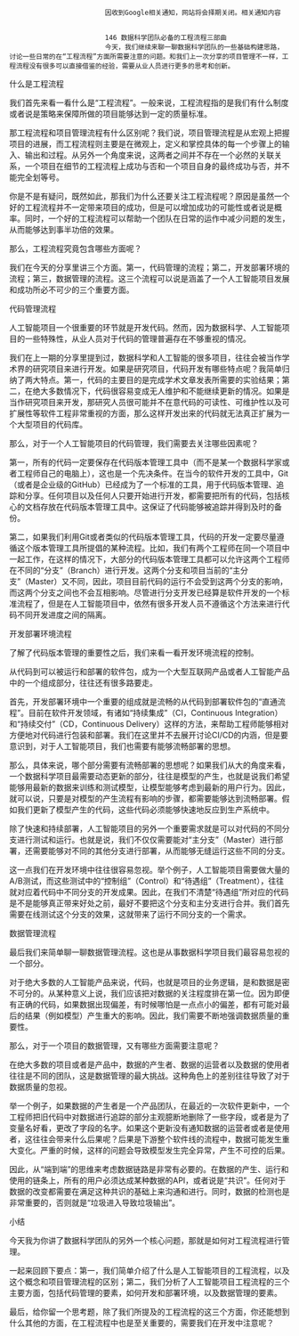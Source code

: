 
                            
                            因收到Google相关通知，网站将会择期关闭。相关通知内容
                            
                            
                            146 数据科学团队必备的工程流程三部曲
                            今天，我们继续来聊一聊数据科学团队的一些基础构建思路，讨论一些日常的在“工程流程”方面所需要注意的问题。和我们上一次分享的项目管理不一样，工程流程没有很多可以直接借鉴的经验，需要从业人员进行更多的思考和创新。

什么是工程流程

我们首先来看一看什么是“工程流程”。一般来说，工程流程指的是我们有什么制度或者说是策略来保障所做的项目能够达到一定的质量标准。

那工程流程和项目管理流程有什么区别呢？我们说，项目管理流程是从宏观上把握项目的进展，而工程流程则主要是在微观上，定义和掌控具体的每一个步骤上的输入、输出和过程。从另外一个角度来说，这两者之间并不存在一个必然的关联关系，一个项目在细节的工程流程上成功与否和一个项目自身的最终成功与否，并不能完全划等号。

你是不是有疑问，既然如此，那我们为什么还要关注工程流程呢？原因是虽然一个好的工程流程并不一定带来项目的成功，但是可以增加成功的可能性或者说是概率。同时，一个好的工程流程可以帮助一个团队在日常的运作中减少问题的发生，从而能够达到事半功倍的效果。

那么，工程流程究竟包含哪些方面呢？

我们在今天的分享里讲三个方面。第一，代码管理的流程；第二，开发部署环境的流程；第三，数据管理的流程。这三个流程可以说是涵盖了一个人工智能项目发展和成功所必不可少的三个重要方面。

代码管理流程

人工智能项目一个很重要的环节就是开发代码。然而，因为数据科学、人工智能项目的一些特殊性，从业人员对于代码的管理普遍存在不够重视的情况。

我们在上一期的分享里提到过，数据科学和人工智能的很多项目，往往会被当作学术界的研究项目来进行开发。如果是研究项目，代码开发有哪些特点呢？我简单归纳了两大特点。第一，代码的主要目的是完成学术文章发表所需要的实验结果；第二，在绝大多数情况下，代码很容易变成无人维护和不能继续更新的情况。如果是当作研究项目来开发，那研究人员很可能并不在意代码的可读性、可维护性以及可扩展性等软件工程非常重视的方面，那么这样开发出来的代码就无法真正扩展为一个大型项目的代码库。

那么，对于一个人工智能项目的代码管理，我们需要去关注哪些因素呢？

第一，所有的代码一定要保存在代码版本管理工具中（而不是某一个数据科学家或者工程师自己的电脑上），这也是一个先决条件。在当今的软件开发的工具中，Git（或者是企业级的GitHub）已经成为了一个标准的工具，用于代码版本管理、追踪和分享。任何项目以及任何人只要开始进行开发，都需要把所有的代码，包括核心的文档存放在代码版本管理工具中。这保证了代码能够被追踪并得到及时的备份。

第二，如果我们利用Git或者类似的代码版本管理工具，代码的开发一定要尽量遵循这个版本管理工具所提倡的某种流程。比如，我们有两个工程师在同一个项目中一起工作，在这样的情况下，大部分的代码版本管理工具都可以允许这两个工程师在不同的“分支”（Branch）进行开发。这两个分支和项目当前的“主分支”（Master）又不同，因此，项目目前代码的运行不会受到这两个分支的影响，而这两个分支之间也不会互相影响。尽管进行分支开发已经算是软件开发的一个标准流程了，但是在人工智能项目中，依然有很多开发人员不遵循这个方法来进行代码不同开发进度之间的隔离。

开发部署环境流程

了解了代码版本管理的重要性之后，我们来看一看开发环境流程的控制。

从代码到可以被运行和部署的软件包，成为一个大型互联网产品或者人工智能产品中的一个组成部分，往往还有很多路要走。

首先，开发部署环境中一个重要的组成就是流畅的从代码到部署软件包的“直通流程”。目前在软件开发领域，有诸如“持续集成”（CI，Continuous Integration）和“持续交付”（CD，Continuous Delivery）这样的方法，来帮助工程师能够相对方便地对代码进行包装和部署。我们在这里并不去展开讨论CI/CD的内涵，但是要意识到，对于人工智能项目，我们也需要有能够流畅部署的思想。

那么，具体来说，哪个部分需要有流畅部署的思想呢？如果我们从大的角度来看，一个数据科学项目最需要动态更新的部分，往往是模型的产生，也就是说我们希望能够用最新的数据来训练和测试模型，让模型能够考虑到最新的用户行为。因此，就可以说，只要是对模型的产生流程有影响的步骤，都需要能够达到流畅部署。假如我们更新了模型产生的代码，这些代码必须能够快速地反应到生产系统中。

除了快速和持续部署，人工智能项目的另外一个重要需求就是可以对代码的不同分支进行测试和运行。也就是说，我们不仅仅需要能对“主分支”（Master）进行部署，还需要能够对不同的其他分支进行部署，从而能够无缝运行这些不同的分支。

这一点我们在开发环境中往往很容易忽视。举个例子，人工智能项目需要做大量的A/B测试，而这些测试中的“控制组”（Control）和“待遇组”（Treatment），往往就对应着代码中不同分支的开发成果。因此，在我们不清楚“待遇组”所对应的代码是不是能够真正带来好处之前，最好不要把这个分支和主分支进行合并。我们首先需要在线测试这个分支的效果，这就带来了运行不同分支的一个需求。

数据管理流程

最后我们来简单聊一聊数据管理流程。这也是从事数据科学项目我们最容易忽视的一个部分。

对于绝大多数的人工智能产品来说，代码，也就是项目的业务逻辑，是和数据是密不可分的。从某种意义上说，我们应该把对数据的关注程度排在第一位。因为即便有正确的代码，如果数据出现偏差，有时候哪怕是一点点小的偏差，都有可能对最后的结果（例如模型）产生重大的影响。因此，我们需要不断地强调数据质量的重要性。

那么，对于一个项目的数据管理，又有哪些方面需要注意呢？

在绝大多数的项目或者是产品中，数据的产生者、数据的运营者以及数据的使用者往往是不同的团队，这是数据管理的最大挑战。这种角色上的差别往往导致了对于数据质量的忽视。

举一个例子，如果数据的产生者是一个产品团队，在最近的一次软件更新中，一个工程师把旧代码中对数据进行追踪的部分主观臆断地删除了一些字段，或者是为了变量名好看，更改了字段的名字。如果这个更新没有通知数据的运营者或者是使用者，这往往会带来什么后果呢？后果是下游整个软件线的流程中，数据可能发生重大变化。严重的时候，这样的问题会导致模型发生完全异常，产生不可控的后果。

因此，从“端到端”的思维来考虑数据链路是非常有必要的。在数据的产生、运行和使用的链条上，所有的用户必须达成某种数据的API，或者说是“共识”。任何对于数据的改变都需要在满足这种共识的基础上来沟通和进行。同时，数据的检测也是非常重要的，否则就是“垃圾进入导致垃圾输出”。

小结

今天我为你讲了数据科学团队的另外一个核心问题，那就是如何对工程流程进行管理。

一起来回顾下要点：第一，我们简单介绍了什么是人工智能项目的工程流程，以及这个概念和项目管理流程的区别；第二，我们分析了人工智能项目工程流程的三个主要方面，包括代码管理的要素，如何开发和部署环境，以及数据管理的要素。

最后，给你留一个思考题，除了我们所提及的工程流程的这三个方面，你还能想到什么其他的方面，在工程流程中也是至关重要的，需要我们在开发中注意呢？

                        
                        
                            
